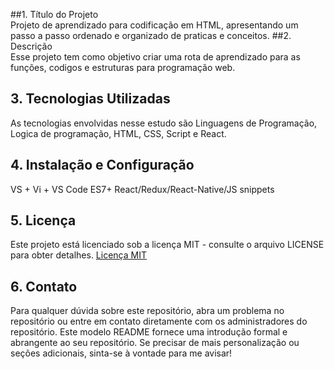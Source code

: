 ##1. Título do Projeto  
Projeto de aprendizado para codificação em HTML, apresentando um passo a passo ordenado e organizado de praticas e conceitos.
##2. Descrição  
Esse projeto tem como objetivo criar uma rota de aprendizado para as funções, codigos e estruturas para programação web.

## 3. Tecnologias Utilizadas
As tecnologias envolvidas nesse estudo são Linguagens de Programação, Logica de programação, HTML, CSS, Script e React.

## 4. Instalação e Configuração
VS + Vi + VS Code ES7+ React/Redux/React-Native/JS snippets

## 5. Licença
Este projeto está licenciado sob a licença MIT - consulte o arquivo LICENSE para obter detalhes.
[Licença MIT](https://opensource.org/license/mit)


## 6. Contato
Para qualquer dúvida sobre este repositório, abra um problema no repositório ou entre em contato diretamente com os administradores do repositório. Este modelo README fornece uma introdução formal e abrangente ao seu repositório. Se precisar de mais personalização ou seções adicionais, sinta-se à vontade para me avisar!